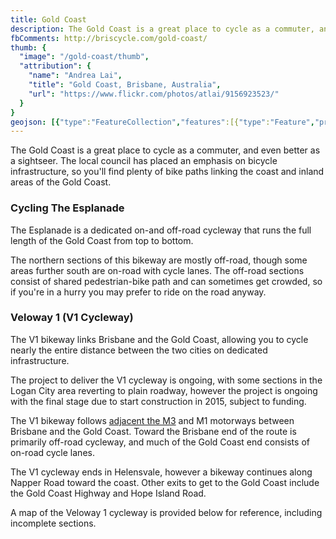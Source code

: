 ```yaml
---
title: Gold Coast
description: The Gold Coast is a great place to cycle as a commuter, and even better as a sightseer. The local council has placed an emphasis on bicycle infrastructure, so you'll find plenty of bike paths linking the coast and inland areas of the Gold Coast.
fbComments: http://briscycle.com/gold-coast/
thumb: {
  "image": "/gold-coast/thumb",
  "attribution": {
    "name": "Andrea Lai",
    "title": "Gold Coast, Brisbane, Australia",
    "url": "https://www.flickr.com/photos/atlai/9156923523/"
  }
}
geojson: [{"type":"FeatureCollection","features":[{"type":"Feature","properties":{"highway":"residential","bicycle":"3"},"geometry":{"type":"LineString","coordinates":[[153.25699563986026,-27.785365700800902],[153.25732912239553,-27.78679870403679]]}},{"type":"Feature","properties":{"highway":"path","bicycle":"yes"},"geometry":{"type":"LineString","coordinates":[[153.22873650515402,-27.7342689988661],[153.2288298008633,-27.73422156073301],[153.2289786769951,-27.734397257418834],[153.22908189777982,-27.734464022085174],[153.22924268400217,-27.734500918330603],[153.22950073596397,-27.73452551582062],[153.22961983686943,-27.734964755778886],[153.2296059417638,-27.735059631377364]]}},{"type":"Feature","properties":{"highway":"residential","bicycle":"3"},"geometry":{"type":"LineString","coordinates":[[153.31426324364546,-27.884696950141716],[153.31336099229085,-27.889843715076978],[153.31336099229085,-27.890141455169495],[153.31355188428876,-27.89097512307213]]}},{"type":"Feature","properties":{"highway":"residential","bicycle":"5"},"geometry":{"type":"LineString","coordinates":[[153.222940261089,-27.727782081767323],[153.22591778372515,-27.731675683965705],[153.22783927833302,-27.73385435374493],[153.22873650515402,-27.7342689988661]]}},{"type":"Feature","properties":{"highway":"residential","bicycle":"3"},"geometry":{"type":"LineString","coordinates":[[153.31145925273833,-27.860093228349136],[153.31201505696373,-27.86184814877618],[153.31198183760773,-27.862094334236833],[153.31186954819722,-27.86243185940078],[153.3123523926624,-27.864526477357142],[153.31348651570863,-27.867822192367946],[153.31368863664756,-27.86874537167397],[153.31383461288124,-27.86908287612356],[153.31417148111277,-27.86929133422901],[153.31503610957375,-27.869430306076513]]}},{"type":"Feature","properties":{"highway":"residential","bicycle":"5"},"geometry":{"type":"LineString","coordinates":[[153.20994841265968,-27.709660621722016],[153.21000399308224,-27.713779805405842],[153.21013103404803,-27.713906330769817],[153.21098856056727,-27.714025826812122],[153.21082361075324,-27.714833353010267],[153.21063600698517,-27.71514263398657],[153.21023425483278,-27.715487885434953],[153.21141732382685,-27.717434923458008],[153.21210016901807,-27.71790586245204],[153.21287829493366,-27.718137816731417],[153.2135134997627,-27.718257308137332]]}},{"type":"Feature","properties":{"highway":"path","bicycle":"yes"},"geometry":{"type":"LineString","coordinates":[[153.15887760388054,-27.649610298584076],[153.15876531447003,-27.649918643354553],[153.15948396669734,-27.650863565462743],[153.1614827182045,-27.652484833847172],[153.16203293631602,-27.65279317051281],[153.162459636076,-27.65284290215165],[153.1631446014801,-27.653588874020148],[153.1637060485327,-27.654503925895494],[153.1657160289809,-27.656115194279334],[153.17028620798885,-27.661376516410826],[153.17094871551092,-27.661863847235164],[153.17179088608978,-27.662082648123043],[153.1726892013739,-27.662172157450943],[153.17244216467074,-27.66293795648239],[153.1723860199655,-27.66366396879155],[153.18113336504462,-27.672266350245547],[153.1813017991604,-27.672166904618095],[153.1815488358635,-27.67266413185026],[153.18253698267606,-27.67358896848342],[153.18345775584228,-27.67414585558303],[153.18481401869306,-27.674456725937755],[153.18500491069094,-27.673879951601833],[153.18542599598038,-27.674004256673015],[153.18529686315827,-27.674476614653646],[153.18536985127514,-27.674998692150908],[153.18515088692462,-27.675212494596387],[153.18508912774882,-27.67626658425725],[153.18521826057093,-27.676833401850896],[153.186329925735,-27.679021091296566],[153.18670609526023,-27.679597838488615],[153.1875033500749,-27.681308174323924],[153.18953024239366,-27.684953173994348],[153.19007810655873,-27.684988329228073],[153.1905783303616,-27.685283632744515],[153.19079271199138,-27.68564924551562],[153.19100709362115,-27.685832051442123],[153.1908886254574,-27.68597184848662],[153.19088020375165,-27.686073767371756],[153.19100091486794,-27.686175686161764],[153.1909363484569,-27.686359636907827],[153.19085213139903,-27.686377037638028],[153.19082686628164,-27.686478956144978],[153.1908830109869,-27.686657934756248],[153.19152052135462,-27.688430887573848],[153.1923859879342,-27.68999875005708],[153.19227789884724,-27.690043583330784],[153.19420733351546,-27.6934393683258],[153.19441377508488,-27.693523734310112],[153.19674974886414,-27.69866411207198],[153.19665991733572,-27.698733707131485]]}},{"type":"Feature","properties":{"highway":"path","bicycle":"yes"},"geometry":{"type":"LineString","coordinates":[[153.07243357688262,-27.557319106910406],[153.0725447377277,-27.55724167515258],[153.07397394859308,-27.558938122066184],[153.0756413612693,-27.56066269890576],[153.07715791279867,-27.56189452291885],[153.07761843629976,-27.56251394919956],[153.0778566381106,-27.562682883033126],[153.07822982094768,-27.56282366102917],[153.07887529142698,-27.563330460320024],[153.07910158314732,-27.563411407212264],[153.08136450035084,-27.564836766621607],[153.08665049703532,-27.568299304654534],[153.0889565783928,-27.569671854215276],[153.08918115721386,-27.570005308691393],[153.089428193917,-27.57088622086601],[153.0897145319138,-27.571125111084292],[153.0895404833275,-27.571224648521746],[153.08985197544774,-27.5716245051541],[153.0911994483739,-27.571186541349864],[153.09188441377805,-27.57125621752656],[153.0942200335168,-27.57238098397138],[153.09655565325548,-27.57368490232185],[153.0983073680595,-27.57505847893878],[153.09917199652048,-27.575934373889105],[153.0997671303962,-27.57672068271734],[153.09975590145515,-27.576939653792834],[153.10191883490657,-27.579778700031042],[153.10198059408236,-27.580216629536682],[153.10177847314344,-27.581311445651437],[153.1011384235035,-27.582396298113114],[153.1010036762109,-27.583277110796818],[153.10071733821405,-27.583715026334506],[153.10041977127622,-27.584008627818122],[153.10024572268992,-27.584078295851395],[153.1002008069257,-27.58421265550487],[153.10034116868886,-27.584406730269272],[153.10084085656564,-27.584735163703574],[153.10071733821405,-27.584934213791122]]}},{"type":"Feature","properties":{"highway":"residential","bicycle":"5"},"geometry":{"type":"LineString","coordinates":[[153.20446183094884,-27.705766233357757],[153.20751875418858,-27.708493725715908],[153.2076537352148,-27.70911232274359]]}},{"type":"Feature","properties":{"highway":"residential","bicycle":"5"},"geometry":{"type":"LineString","coordinates":[[153.31355188428876,-27.89097512307213],[153.31388875252028,-27.892046972370533],[153.31389998146133,-27.89338676906897],[153.31404595769501,-27.89835875851188],[153.31440528380864,-27.899509925098968],[153.31518008074121,-27.90221908779541],[153.31503410450753,-27.902824422569964],[153.3154608042675,-27.903221361567276],[153.3156180094422,-27.904551096597864],[153.3157302988527,-27.90574189021705],[153.31638157743373,-27.907389133117434],[153.3168644218989,-27.90838143601173],[153.31705531389682,-27.909234809220678],[153.31742586895152,-27.91097130368313],[153.31785256871146,-27.911735352414915],[153.31872842611347,-27.913064982793202],[153.3210640458522,-27.91862147015599],[153.32156934819952,-27.919454918634997],[153.3248818858097,-27.922987081354325],[153.32699292672737,-27.924723354991443],[153.3276329763673,-27.9250606849199],[153.32781263942414,-27.925586520650153],[153.32799230248096,-27.926519128672698],[153.32844146012303,-27.927114406182085],[153.33005842763444,-27.92806684337813],[153.33147164545528,-27.929412132446334],[153.3320958206501,-27.930222320460324],[153.33433052196477,-27.92899682363079],[153.33586398941864,-27.93016104594888],[153.33703528114222,-27.93311579950084],[153.3355172254215,-27.933619597344133],[153.33544016675552,-27.933755758520213],[153.3355172254215,-27.934273169424582],[153.33630322381504,-27.93602281689143],[153.33645734114705,-27.937037190969754],[153.33916980619117,-27.94373590548472],[153.34153550723804,-27.948596298021673],[153.34199785923417,-27.949154480360477],[153.3441015608166,-27.950406976571326],[153.34428650161507,-27.950774554223663]]}},{"type":"Feature","properties":{"highway":"path","bicycle":"yes"},"geometry":{"type":"LineString","coordinates":[[153.31503610957375,-27.869430306076513],[153.31428377052328,-27.873311519239348],[153.31465432557798,-27.873351224026383],[153.31454203616747,-27.87377804956788],[153.3151596279253,-27.875832744338734],[153.31494627804534,-27.87582281837072],[153.3150473385148,-27.876160300772924],[153.31390146649989,-27.876391504329483],[153.3137466353228,-27.87568436973271],[153.31355324243492,-27.875708333168387]]}},{"type":"Feature","properties":{"highway":"path","bicycle":"yes"},"geometry":{"type":"LineString","coordinates":[]}},{"type":"Feature","properties":{"highway":"residential","bicycle":"3"},"geometry":{"type":"LineString","coordinates":[[153.2422926548542,-27.75629593195469],[153.2427214181138,-27.756752650180086],[153.2431581214338,-27.756928310525847],[153.24386092145934,-27.75773129060063]]}},{"type":"Feature","properties":{"highway":"residential","bicycle":"1"},"geometry":{"type":"LineString","coordinates":[[153.10071733821405,-27.584934213791122],[153.1021164739708,-27.585863323380718],[153.10309619907756,-27.586358454711448],[153.10402820118483,-27.586776453290547],[153.10489002241053,-27.58734124645875],[153.10565359040206,-27.588122497411796],[153.10652523695117,-27.5891550339214],[153.10688695711357,-27.589831000161627],[153.10730778031288,-27.59091647713322],[153.10791519896125,-27.595753372706675],[153.10931421165154,-27.597972433302793],[153.1098736715041,-27.600499848260963],[153.11016935275583,-27.60547801400427],[153.11166347537343,-27.60820085181064],[153.12116331912418,-27.614543491497],[153.12046459381222,-27.615584751786706],[153.12133334927248,-27.616066286653176],[153.1219509410303,-27.616155833633773],[153.12242255655448,-27.61600658862545],[153.12277065372706,-27.615509103795517],[153.12354545065963,-27.615887192472343],[153.12407321088904,-27.616573718575147],[153.1248929235858,-27.618802411333],[153.12648743321512,-27.620802226492366],[153.12922729483168,-27.626930785764163],[153.1318819760995,-27.633984173618668],[153.1327578335015,-27.634760118012498],[153.13415022219192,-27.635078452582512],[153.1351383690044,-27.6356554316304],[153.1363328771818,-27.637118604430377],[153.13667429977738,-27.637976764350213],[153.13686486122612,-27.63853948851285],[153.13775414798673,-27.63919365171426],[153.1385402139627,-27.64028391502531],[153.13924687933502,-27.64068484783327],[153.14320102939584,-27.642682456066673],[153.14386799446632,-27.643202953630187],[153.1440426757943,-27.643231088563066],[153.1449081423739,-27.64383598786988],[153.14526544509025,-27.64388522371277],[153.14547024826507,-27.644079838310443],[153.1459755506124,-27.643343748771947],[153.14646962401864,-27.643592428224093],[153.14809782047112,-27.643930631371802],[153.14878278587526,-27.644288727682646],[153.15061310326664,-27.64632786488657],[153.15164616584337,-27.64674563464625],[153.15342033852954,-27.64711366858871],[153.1540491592284,-27.647083828044913],[153.15498116133568,-27.647501594917212],[153.15577841615035,-27.648148135740563],[153.157664878247,-27.649202486423373],[153.15887760388054,-27.649610298584076]]}},{"type":"Feature","properties":{"highway":"path","bicycle":"yes"},"geometry":{"type":"LineString","coordinates":[[153.2135134997627,-27.718257308137332],[153.21363725184773,-27.718147735684504],[153.21387545365863,-27.718246140372287],[153.21402234477534,-27.718391990014062],[153.21409380531858,-27.71860461384113],[153.21406204507716,-27.718748705785774],[153.21401241969988,-27.718901583616447],[153.21409498229175,-27.71907485757611],[153.21421288617276,-27.7191543799035],[153.2145441399338,-27.719243842452478],[153.21466765828535,-27.719422767330265],[153.2148304779306,-27.719880018461858],[153.21512243039794,-27.72035714803314],[153.21560527486318,-27.7207646945553],[153.21632954156098,-27.721221940059582],[153.21699204908302,-27.721390921608506],[153.2176657855461,-27.721549962827083],[153.2176040263703,-27.721743793998577],[153.21775000260396,-27.72185810452793],[153.21778930389766,-27.722017145065045],[153.21778368942714,-27.72220103539689],[153.21772193025137,-27.72234019544187],[153.2175984118998,-27.722374985425358],[153.2176208697819,-27.722573785118044],[153.21777246048612,-27.722668214845093],[153.2180980997766,-27.722673184828466],[153.21823846153973,-27.722673184828466],[153.2183282930681,-27.722524085228855],[153.21868472930925,-27.722899193955197],[153.21883360544106,-27.723206694909543],[153.21907776229722,-27.723472023607393],[153.21907180725194,-27.723582723469235],[153.21963753655277,-27.72412743543783],[153.21979236772987,-27.724206506303823],[153.22299584151156,-27.727711798861232],[153.222940261089,-27.727782081767323]]}},{"type":"Feature","properties":{"highway":"residential","bicycle":"3"},"geometry":{"type":"LineString","coordinates":[[153.20368923443394,-27.705096496475758],[153.20383456618015,-27.705316331159818],[153.2037948658783,-27.705639698552098],[153.20398542732704,-27.70582247100207],[153.20446183094884,-27.705766233357757]]}},{"type":"Feature","properties":{"highway":"residential","bicycle":"5"},"geometry":{"type":"LineString","coordinates":[[153.24386092145934,-27.75773129060063],[153.24525826739972,-27.75932780246947],[153.24577834135354,-27.759724785056672],[153.24639766606188,-27.75995665032283],[153.2479221576516,-27.76037119608299],[153.24855736248065,-27.76075060946284],[153.24994687304417,-27.76242282304442],[153.25020095497587,-27.763013009939545],[153.25190012789358,-27.76771759965432],[153.25228191188933,-27.769207967963663],[153.25236051447666,-27.77043999035401],[153.25234928553564,-27.77181109564504],[153.252214538243,-27.77312257149467],[153.25267492482612,-27.7775238483683],[153.25309039564505,-27.779312126694418],[153.254518341027,-27.782752528636113],[153.25537586754623,-27.783946728008154],[153.25632867478978,-27.78477563515584],[153.25699563986026,-27.785365700800902]]}},{"type":"Feature","properties":{"highway":"residential","bicycle":"3"},"geometry":{"type":"LineString","coordinates":[[153.06947632345668,-27.553856510357463],[153.07243357688262,-27.557319106910406]]}},{"type":"Feature","properties":{"highway":"path","bicycle":"yes"},"geometry":{"type":"LineString","coordinates":[[153.0286166449791,-27.47887332156685],[153.02858295815597,-27.479172184267274],[153.02733654569923,-27.4801086154782],[153.0264106397079,-27.48146421931439],[153.0260878076527,-27.48168338021923],[153.02537757713117,-27.482044496668053],[153.02541126395434,-27.482126681625505],[153.02588568671374,-27.482522662833745],[153.02599797612427,-27.48254756726467],[153.02693839993734,-27.48225369462097],[153.02781145010408,-27.482027063487383],[153.0281707762177,-27.48203951575957],[153.0289062718566,-27.482261165969074],[153.03006004554965,-27.482315955839752],[153.03010215407858,-27.482485306176798],[153.03030988948802,-27.482465382621253],[153.03042498613382,-27.482577452574347],[153.03046148019223,-27.482789139952413],[153.03056815513222,-27.48289622870635],[153.0307057096601,-27.483013279085743],[153.03081519183536,-27.483205042204435],[153.03109030089112,-27.483860022806464],[153.03110433706743,-27.483942206409267],[153.03107345747952,-27.48404431322428],[153.0308488786585,-27.484151400757842],[153.03066640836641,-27.484440287538387],[153.03068605901328,-27.484534922698273],[153.0313710244174,-27.484818827690052],[153.03145804871056,-27.485000626116207],[153.03151700065106,-27.485331847134898],[153.03165174794367,-27.485531077343033],[153.03165736241422,-27.485655596040104],[153.03152542235688,-27.486360369212008],[153.03192404976417,-27.48694560145718],[153.03264270199148,-27.48880089163352],[153.03276060587254,-27.489401052636865],[153.03284831131518,-27.490917804460167],[153.03302797437198,-27.491530405124404],[153.03340414389723,-27.492207748232516],[153.03426315788766,-27.492999636729657],[153.0353916664633,-27.493597284654147],[153.0360429450443,-27.49411524356441],[153.0370928510326,-27.495340405902787],[153.03838417925357,-27.49713828204684],[153.03836733584197,-27.497237886514927],[153.0382619063342,-27.497253754950115],[153.03814680968844,-27.49723383406658],[153.03813838798266,-27.497291106597025],[153.0376948448111,-27.497216403290533],[153.03765273628215,-27.497452963587182],[153.04015630849122,-27.497806558030096],[153.04031351366592,-27.498264735055383],[153.04023054204023,-27.498370423402466],[153.04033574784006,-27.49857995316199],[153.04029803255332,-27.4987032057754],[153.04028098963767,-27.498773937875097],[153.04259154720333,-27.499104958283862],[153.04232952521136,-27.500534673294656],[153.04252802672042,-27.50088681699854],[153.04321881197197,-27.501555886931836],[153.04349363058094,-27.502652705912674],[153.04281989411786,-27.504320985276458],[153.0426346165905,-27.50426620635565],[153.0423875798874,-27.505062987972025],[153.04201702483266,-27.506004178823765],[153.04184297624636,-27.50691548292975],[153.04176718089428,-27.507012588660015],[153.04176437365902,-27.507067366213633],[153.04179244601164,-27.507097244867754],[153.0419384222453,-27.50711716396599],[153.04165208424848,-27.507933843888964],[153.0411299384896,-27.508531410723844],[153.04055164802546,-27.509004482166425],[153.0403663704981,-27.509363019167875],[153.04028776791074,-27.509661799109892],[153.04001265885498,-27.509856005637094],[153.03967579062342,-27.5098360870347],[153.0394287539203,-27.509900822479306],[153.03906942780665,-27.510353969524996],[153.03904696992456,-27.510463521277845],[153.0399958154434,-27.512136661765343],[153.04063025061282,-27.513003099516762],[153.04147242119166,-27.513759982082743],[153.0415285658969,-27.51395418137526],[153.04322975046622,-27.51485048135938],[153.04392033034088,-27.515034719895635],[153.0440045473988,-27.515124349342223],[153.04411122233878,-27.515194061083523],[153.0459022384365,-27.51608039222807],[153.04643561313645,-27.51628952550163],[153.04685108395532,-27.516633100730633],[153.04683424054377,-27.516737666891643],[153.04701951807112,-27.51676754291939],[153.04741814547842,-27.516976674886372],[153.0471318074816,-27.51840573268447],[153.04861964217096,-27.51882896923476],[153.04876561840462,-27.518998263398817],[153.04897335381406,-27.5190380972819],[153.04911371557722,-27.519237266480875],[153.04946742722032,-27.51927212105361],[153.04943374039718,-27.519451372967477],[153.05093280402755,-27.519775021516384],[153.05088227379284,-27.519914439059306],[153.05144933531594,-27.520083731552386],[153.0522522046011,-27.52133350042284],[153.05252169918634,-27.521472915989932],[153.05259468730318,-27.521607352262226],[153.05295962788733,-27.52230940568058],[153.05316174882628,-27.52239902919859],[153.05414428116828,-27.5238578906361],[153.05409936540406,-27.524325917166948],[153.0543407876367,-27.524893521137567],[153.05462151116296,-27.525326690617423],[153.05491907810085,-27.52560053251156],[153.0549078491598,-27.52575487946043],[153.0559802130302,-27.526646104378905],[153.05612618926386,-27.5269547951242],[153.05611496032282,-27.52723859068982],[153.05642937067225,-27.52834389275178],[153.05772069889318,-27.535104912991724],[153.05814178418262,-27.53608567446388],[153.0592393989921,-27.539876352246345],[153.05989048394187,-27.54145338295671],[153.06088299148723,-27.543234555600264],[153.0614925463691,-27.544099869038345],[153.0640302870467,-27.54729078435074],[153.06595043596653,-27.55042187323281],[153.06628168972756,-27.5502576052875],[153.06645573831386,-27.55051645163532],[153.06667470266436,-27.550501518208762],[153.0668375223096,-27.55069067479516],[153.06696104066117,-27.550660807987388],[153.06957738392614,-27.553781845475243],[153.06947632345668,-27.553856510357463]]}},{"type":"Feature","properties":{"highway":"residential","bicycle":"5"},"geometry":{"type":"LineString","coordinates":[[153.25732912239553,-27.78679870403679],[153.2577475916483,-27.78755023508138],[153.25922981186707,-27.78987477684184],[153.26008321138698,-27.79181185700963],[153.26093661090692,-27.795457447610765],[153.2624412890078,-27.799867753450243],[153.26318239911723,-27.801139159736017],[153.26403579863714,-27.8022416953313],[153.265315897917,-27.80333428713733],[153.26702269695681,-27.804287812826384],[153.2700432820997,-27.805340654387052],[153.27178376796263,-27.806393485745232],[153.27326598818146,-27.80764495125755],[153.27426536393503,-27.809124840283143],[153.2749727872213,-27.810803347729387],[153.27605076556222,-27.812610942126227],[153.27717365966737,-27.81396165236689],[153.27830778271357,-27.81489522168616],[153.2807781497449,-27.816057206330317],[153.28632524662433,-27.817020551694057],[153.28676317532538,-27.81696096356899],[153.28935706070826,-27.816126726384933],[153.2923102722048,-27.815938028990285],[153.29324227431206,-27.816126726384933],[153.29407321594988,-27.816593502741945],[153.29766647708635,-27.818937285607895],[153.29843004507785,-27.819741707896423],[153.30480808359508,-27.82991068067098],[153.30494283088774,-27.830834182769095],[153.30478562571298,-27.831628586888787],[153.3034606106689,-27.83435930669912],[153.30335955019945,-27.83495509098054],[153.3033932370226,-27.835809042746],[153.303696418431,-27.838638951137806],[153.30542567535292,-27.845182211030096],[153.30716616121592,-27.84919336184714],[153.30767146356322,-27.850930819245374],[153.30881681555047,-27.853591557185915],[153.3093445757799,-27.85485240646837],[153.30990602283248,-27.855587067793337],[153.31052361459032,-27.856043746648382],[153.31095031435026,-27.856351507400444],[153.31109400996164,-27.85812768373947],[153.31145925273833,-27.860093228349136]]}},{"type":"Feature","properties":{"highway":"residential","bicycle":"5"},"geometry":{"type":"LineString","coordinates":[[153.31355324243492,-27.875708333168387],[153.31458494686547,-27.879412370358395],[153.31483198356864,-27.88064314266667],[153.31482075462756,-27.881516585497057],[153.31426324364546,-27.884696950141716]]}},{"type":"Feature","properties":{"highway":"residential","bicycle":"5"},"geometry":{"type":"LineString","coordinates":[[153.19665991733572,-27.698733707131485],[153.19699678556725,-27.699280523911987],[153.1975020879146,-27.69993670043209],[153.19819828225977,-27.70039403324931],[153.1988607897818,-27.700563047066314],[153.20093814387636,-27.700831480237653],[153.2006237335269,-27.70271049394878],[153.2007584808195,-27.702968980075816],[153.20179154339624,-27.703833909971546],[153.2027460033856,-27.704221634940616],[153.20368923443394,-27.705096496475758]]}},{"type":"Feature","properties":{"highway":"residential","bicycle":"5"},"geometry":{"type":"LineString","coordinates":[[153.2296059417638,-27.735059631377364],[153.23003867505355,-27.73517910423571],[153.23080338750896,-27.73612815607981],[153.23083514775038,-27.73638115479099],[153.23067634654313,-27.736549820272113],[153.23026346340424,-27.73685201193951],[153.2301999429213,-27.737013648998985],[153.23019200286097,-27.737210424226003],[153.23027140346463,-27.73739314376148],[153.23043814473223,-27.73751261406131],[153.23064458630168,-27.737582890647072],[153.23119245046675,-27.73766019483907],[153.2317879549939,-27.737969411058565],[153.23272488211674,-27.73873542018631],[153.23339978724763,-27.73965602953529],[153.23378885020543,-27.74061176841565],[153.23396353153336,-27.741490197492038],[153.23456697612093,-27.746043860287052],[153.23476547763002,-27.74690116439592],[153.23536098215723,-27.748095757229276],[153.23889430901878,-27.75458146490593],[153.23939453282168,-27.75512250865246],[153.23993445692633,-27.755579231800287],[153.24056172169506,-27.75586731772353],[153.2422926548542,-27.75629593195469]]}},{"type":"Feature","properties":{"highway":"residential","bicycle":"3"},"geometry":{"type":"LineString","coordinates":[[153.2076537352148,-27.70911232274359],[153.20790781714638,-27.70934429572463],[153.20994841265968,-27.709660621722016]]}}]}]
---
```

The Gold Coast is a great place to cycle as a commuter, and even better as a sightseer. The local council has placed an emphasis on bicycle infrastructure, so you'll find plenty of bike paths linking the coast and inland areas of the Gold Coast.

<h3>Cycling The Esplanade</h3>
The Esplanade is a dedicated on-and off-road cycleway that runs the full length of the Gold Coast from top to bottom.

The northern sections of this bikeway are mostly off-road, though some areas further south are on-road with cycle lanes. The off-road sections consist of shared pedestrian-bike path and can sometimes get crowded, so if you're in a hurry you may prefer to ride on the road anyway.

<h3>Veloway 1 (V1 Cycleway)</h3>
The V1 bikeway links Brisbane and the Gold Coast, allowing you to cycle nearly the entire distance between the two cities on dedicated infrastructure.

The project to deliver the V1 cycleway is ongoing, with some sections in the Logan City area reverting to plain roadway, however the project is ongoing with the final stage due to start construction in 2015, subject to funding.

The V1 bikeway follows <a href="../southeast-freeway-bikeway/">adjacent the M3</a> and M1 motorways between Brisbane and the Gold Coast. Toward the Brisbane end of the route is primarily off-road cycleway, and much of the Gold Coast end consists of on-road cycle lanes.

The V1 cycleway ends in Helensvale, however a bikeway continues along Napper Road toward the coast. Other exits to get to the Gold Coast include the Gold Coast Highway and Hope Island Road.

A map of the Veloway 1 cycleway is provided below for reference, including incomplete sections.
